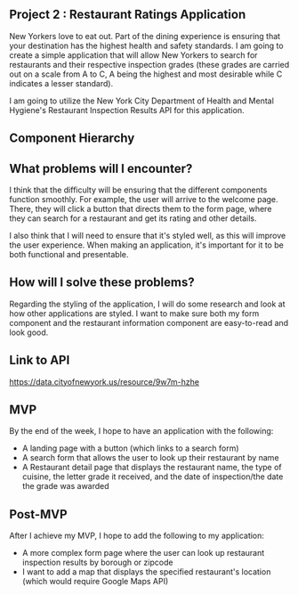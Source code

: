 ## Project 2 : Restaurant Ratings Application

New Yorkers love to eat out. Part of the dining experience is ensuring that
your destination has the highest health and safety standards. I am going to
create a simple application that will allow New Yorkers to search
for restaurants and their respective inspection grades (these grades are
carried out on a scale from A to C, A being the highest and most desirable
while C indicates a lesser standard).

I am going to utilize the New York City Department of Health and
Mental Hygiene's Restaurant Inspection Results API for this application.

## Component Hierarchy


## What problems will I encounter?
I think that the difficulty will be ensuring that the different components
function smoothly. For example, the user will arrive to the welcome page. There,
they will click a button that directs them to the form page, where they can
search for a restaurant and get its rating and other details.

I also think that I will need to ensure that it's styled well, as this will
improve the user experience. When making an application, it's important for it
to be both functional and presentable.

## How will I solve these problems?
Regarding the styling of the application, I will do some research and look at
how other applications are styled. I want to make sure both my form component
and the restaurant information component are easy-to-read and look good.

## Link to API
https://data.cityofnewyork.us/resource/9w7m-hzhe

## MVP
By the end of the week, I hope to have an application with the following:

+ A landing page with a button (which links to a search form)
+ A search form that allows the user to look up their restaurant by name
+ A Restaurant detail page that displays the restaurant name, the type of
cuisine, the letter grade it received, and the date of inspection/the date
the grade was awarded

## Post-MVP
After I achieve my MVP, I hope to add the following to my application:

+ A more complex form page where the user can look up restaurant inspection
results by borough or zipcode
+ I want to add a map that displays the specified restaurant's location
(which would require Google Maps API)
